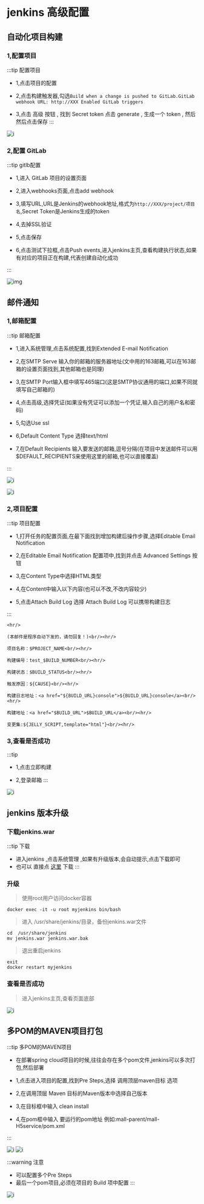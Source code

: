 # jenkins 高级配置

## 自动化项目构建

### 1,配置项目

:::tip 配置项目
* 1,点击项目的配置

* 2,点击构建触发器,勾选`Build when a change is pushed to GitLab.GitLab webhook URL: http://XXX Enabled GitLab triggers`

* 3,点击 高级 按钮 , 找到 Secret token 点击 generate , 生成一个 token , 然后然后点击保存
:::

![i](https://article.biliimg.com/bfs/article/289300a91a3ae7a4cc9c1426c58b5dd720399732.png)

### 2,配置 GitLab

:::tip gitlb配置

* 1,进入 GitLab 项目的设置页面

* 2,进入webhooks页面,点击add webhook

* 3,填写URL,URL是Jenkins的webhook地址,格式为`http://XXX/project/项目名`,Secret Token是Jenkins生成的token

* 4,去掉SSL验证

* 5,点击保存

* 6,点击测试下拉框,点击Push events,进入jenkins主页,查看构建执行状态,如果有对应的项目正在构建,代表创建自动化成功

:::


![img](https://article.biliimg.com/bfs/article/8aacaff0700e110c89e176cbe15562f59ed115a6.png)

## 邮件通知

### 1,邮箱配置

:::tip 邮箱配置
* 1,进入系统管理,点击系统配置,找到Extended E-mail Notification

* 2,在SMTP Serve 输入你的邮箱的服务器地址(文中用的163邮箱,可以在163邮箱的设置页面找到,其他邮箱也是同理)

* 3,在SMTP Port输入框中填写465端口(这是SMTP协议通用的端口,如果不同就填写自己邮箱的)

* 4,点击高级,选择凭证(如果没有凭证可以添加一个凭证,输入自己的用户名和密码)

* 5,勾选Use ssl 

* 6,Default Content Type 选择text/html

* 7,在Default Recipients 输入要发送的邮箱,逗号分隔(在项目中发送邮件可以用$DEFAULT_RECIPIENTS来使用这里的邮箱,也可以直接覆盖)

:::

![i](https://article.biliimg.com/bfs/article/87fb0629eb0ffe2a8f9fc81fd7b8e23907a9daee.png)

![i](https://article.biliimg.com/bfs/article/47b58e57b4d70bb52a585bad318883107bf36d1f.png)

### 2,项目配置

:::tip 项目配置
* 1,打开任务的配置页面,在最下面找到增加构建后操作步骤,选择Editable Email Notification

* 2,在Editable Email Notification 配置项中,找到并点击 Advanced Settings 按钮

* 3,在Content Type中选择HTML类型

* 4,在Content中输入以下内容(也可以不改,不改内容较少)

* 5,点击Attach Build Log 选择 Attach Build Log 可以携带构建日志

:::

```shell
<hr/>

(本邮件是程序自动下发的，请勿回复！)<br/><hr/>

项目名称：$PROJECT_NAME<br/><hr/>

构建编号：test_$BUILD_NUMBER<br/><hr/>

构建状态：$BUILD_STATUS<br/><hr/>

触发原因：${CAUSE}<br/><hr/>

构建日志地址：<a href="${BUILD_URL}console">${BUILD_URL}console</a><br/><hr/>

构建地址：<a href="$BUILD_URL">$BUILD_URL</a><br/><hr/>

变更集:${JELLY_SCRIPT,template="html"}<br/><hr/>
```

### 3,查看是否成功

:::tip
* 1,点击立即构建

* 2,登录邮箱
:::

![i](https://article.biliimg.com/bfs/article/00bab6a852b689f9b80eba7b58419f41bf86518b.png)

## jenkins 版本升级

### 下载jenkins.war

:::tip 下载
* 进入jenkins ,点击系统管理 ,如果有升级版本,会自动提示,点击下载即可
* 也可以 直接点 [这里](http://mirrors.jenkins.io/war/latest/jenkins.war) 下载
:::

### 升级

> 使用root用户访问docker容器

```shell
docker exec -it -u root myjenkins bin/bash

```

> 进入 /usr/share/jenkins/目录，备份jenkins.war文件

```shell
cd  /usr/share/jenkins
mv jenkins.war jenkins.war.bak
```

> 退出重启jenkins

```shell
exit
docker restart myjenkins
```

### 查看是否成功

> 进入jenkins主页,查看页面底部

![i](https://article.biliimg.com/bfs/article/993efc73e791142ab40f1877cc16dd2f6166f17b.png)


## 多POM的MAVEN项目打包

:::tip 多POM的MAVEN项目
* 在部署spring cloud项目的时候,往往会存在多个pom文件,jenkins可以多次打包,然后部署

* 1,点击进入项目的配置,找到Pre Steps,选择 调用顶层maven目标 选项

* 2,在调用顶层 Maven 目标的Maven版本中选择自己版本

* 3,在目标框中输入 clean install

* 4,在pom框中输入 要运行的pom地址 例如:mall-parent/mall-H5service/pom.xml

:::

![i](https://article.biliimg.com/bfs/article/40d76408b0eeab975d5dd6371c3f5e7316eb3261.png)
![i](https://article.biliimg.com/bfs/article/c4e36e3da58bd6bf662c4a08107ab5210882f888.png)

:::warning 注意
* 可以配置多个Pre Steps
* 最后一个pom项目,必须在项目的 Build 项中配置
:::

![i](https://article.biliimg.com/bfs/article/0781cf07f761ccedcccc53ef113380fa98f5f38e.png)
